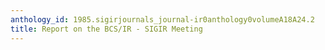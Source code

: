 ```yaml
---
anthology_id: 1985.sigirjournals_journal-ir0anthology0volumeA18A24.2
title: Report on the BCS/IR - SIGIR Meeting
---
```

